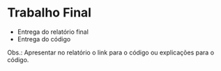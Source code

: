 # Trabalho Final 

* Entrega do relatório final 
* Entrega do código 

Obs.: Apresentar no relatório o link para o código ou explicações para o código. 
